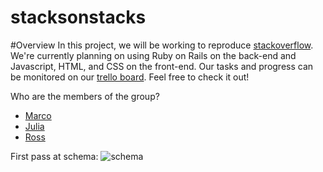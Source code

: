 # stacksonstacks

#Overview
In this project, we will be working to reproduce [stackoverflow](http://stackoverflow.com/). We're currently planning on using Ruby on Rails on the back-end and Javascript, HTML, and CSS on the front-end. Our tasks and progress can be monitored on our [trello board](https://trello.com/b/niwBScqg/the-tin-women). Feel free to check it out!

Who are the members of the group?

* [Marco](https://github.com/mcardacci)
* [Julia](https://github.com/julia-castro)
* [Ross](https://github.com/grapefruitricky)

First pass at schema:
![schema](https://trello.com/c/RvHW8xuB/2-picture)


